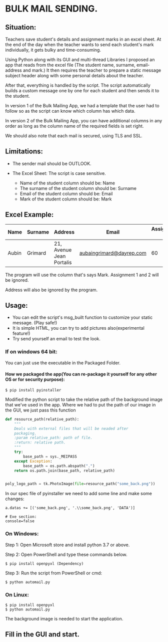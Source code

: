 # BULK MAIL SENDING.
## Situation:
Teachers save student's details and assignment marks in an excel sheet. 
At the end of the day when the teacher wants to send each student's mark individually, it gets bulky and time-consuming.

Using Python along with its GUI and multi-thread Libraries I proposed an app that reads from the excel file 
(The student name, surname, email-address and mark.) It then requires the teacher to prepare a static message subject
header along with some personal details about the teacher.

After that, everything is handled by the script.
The script automatically builds a custom message one by one for each student and then sends it to the student.

In version 1 of the Bulk Mailing App, we had a template that the user had to follow so as the script can know
which column has which data.

In version 2 of the Bulk Mailing App, you can have additional columns in any order as long as the 
column name of the required fields is set right.

We should also note that each mail is secured, using TLS and SSL.

## Limitations:
- The sender mail should be OUTLOOK.

- The Excel Sheet: The script is case sensitive.
    - Name of the student column should be: Name
    - The surname of the student column should be: Surname
    - Email of the student column should be: Email
    - Mark of the student column should be: Mark
    
## Excel Example:


| Name  | Surname | Address                  | Email                    | Assignment 1  | Assignment 2 | Mark      |
|-------|---------|--------------------------|--------------------------|---------------|--------------|-----------|
| Aubin | Grimard | 21, Avenue Jean Portalis | aubaingrimard@dayrep.com | 60            | 80           | 90        |


The program will use the column that's says Mark. Assignment 1 and 2 will be ignored.

Address will also be ignored by the program.

## Usage:
- You can edit the script's msg_built function to customize your static message. (Play safe!)
- It is simple HTML, you can try to add pictures also(experimental feature!)
- Try send yourself an email to test the look.

### If on windows 64 bit:
You can just use the executable in the Packaged Folder.

#### How we packaged the app(You can re-package it yourself for any other OS or for security purpose):
```commandline
$ pip install pyinstaller
```

Modified the python script to take the relative path of the background image that we've used in the app.
Where we had to put the path of our image in the GUI, we just pass this function
```python
def resource_path(relative_path):
    """
    Deals with external files that will be neaded after
    packaging.
    :param relative_path: path of file.
    :return: relative path.
    """
    try:
        base_path = sys._MEIPASS
    except Exception:
        base_path = os.path.abspath(".")
    return os.path.join(base_path, relative_path)


poly_logo_path = tk.PhotoImage(file=resource_path("some_back.png"))
```
In our spec file of pyinstaller we need to add some line and make some changes:
```specfile
a.datas += [('some_back.png', '.\\some_back.png', 'DATA')]

# Exe section:
console=false
```
### On Windows:
Step 1: Open Microsoft store and install python 3.7 or above.

Step 2: Open PowerShell and type these commands below.
```commandline
$ pip install openpyxl (Dependency)
```
Step 3: Run the script from PowerShell or cmd:
```commandline
$ python automail.py
```
### On Linux:
```commandline
$ pip install openpyxl
$ python automail.py
```
The background image is needed to start the application.

## Fill in the GUI and start.
